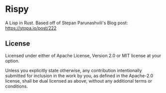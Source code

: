 # Rispy

A Lisp in Rust. Based off of Stepan Parunashvili's Blog post: <https://stopa.io/post/222>

## License

Licensed under either of Apache License, Version 2.0 or MIT license at your option.

Unless you explicitly state otherwise, any contribution intentionally submitted for inclusion in the work by you, as defined in the Apache-2.0 license, shall be dual licensed as above, without any additional terms or conditions.
